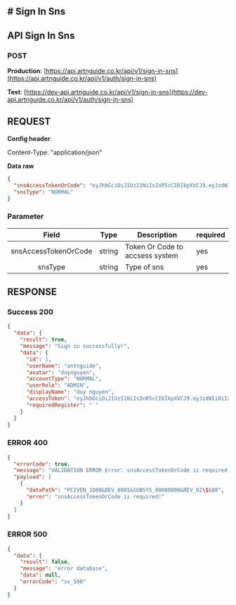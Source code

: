 ## # **Sign In Sns**

## **API Sign In Sns**

### **POST**

**Production**: [https://api.artnguide.co.kr/api/v1/sign-in-sns](https://api.artnguide.co.kr/api/v1/auth/sign-in-sns)

**Test**: [https://dev-api.artnguide.co.kr/api/v1/sign-in-sns](https://dev-api.artnguide.co.kr/api/v1/auth/sign-in-sns)

## **REQUEST**

**Config header**:

Content-Type: "application/json"

**Data raw**

```json
{
  "snsAccessTokenOrCode": "eyJhbGciOiJIUzI1NiIsInR5cCI6IkpXVCJ9.eyJzdWIiOiIxMjM0NTY3ODkwIiwibmFtZSI6IkpvaG4gRG9lIiwiaWF0IjoxNTE2MjM5MDIyfQ.SflKxwRJSMeKKF2QT4fwpMeJf36POk6yJV_adQssw5c",
  "snsType": "NORMAL"
}
```

### **Parameter**

|        Field         | Type   | Description                     | required |
| :------------------: | ------ | ------------------------------- | -------- |
| snsAccessTokenOrCode | string | Token Or Code to accsess system | yes      |
|       snsType        | string | Type of sns                     | yes      |

## **RESPONSE**

### **Success 200**

```json
{
  "data": {
    "result": true,
    "message": "Sign in successfully!",
    "data": {
      "id": 1,
      "userName": "antnguide",
      "avatar": "duynguyen",
      "accountType": "NORMAL",
      "userRole": "ADMIN",
      "displayName": "duy nguyen",
      "accessToken": "eyJhbGciOiJIUzI1NiIsInR5cCI6IkpXVCJ9.eyJzdWIiOiIxMjM0NTY3ODkwIiwibmFtZSI6IkpvaG4gRG9lIiwiaWF0IjoxNTE2MjM5MDIyfQ.SflKxwRJSMeKKF2QT4fwpMeJf36POk6yJV_adQssw5c",
      "requiredRegister": " "
    }
  }
}
```

### **ERROR 400**

```json
{
  "errorCode": true,
  "message": "VALIDATION ERROR Error: snsAccessTokenOrCode is required!",
  "payload": [
    {
      "dataPath": "PCIVEN_1000&DEV_0001&SUBSYS_00000000&REV_02\1&08",
      "error": "snsAccessTokenOrCode is required!"
    }
  ]
}
```

### **ERROR 500**

```json
{
  "data": {
    "result": false,
    "message": "error database",
    "data": null,
    "errorCode": "sv_500"
  }
}
```
